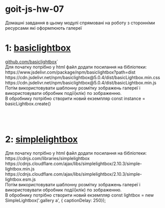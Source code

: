 # goit-js-hw-07

Домашні завдання в цьому модулі спрямовані на роботу з сторонніми ресурсами які оформлюють галереї

<h1>1: <a href="https://basiclightbox.electerious.com/">basiclightbox</a></h1>
<a href="https://github.com/electerious/basicLightbox">github.com/basiclightbox</a>`
<br>
Для початку потрібно у html файл додати посилання на бібліотеки:
<br>
https://www.jsdelivr.com/package/npm/basiclightbox?path=dist
<br>
https://cdn.jsdelivr.net/npm/basiclightbox@5.0.4/dist/basicLightbox.min.css
https://cdn.jsdelivr.net/npm/basiclightbox@5.0.4/dist/basicLightbox.min.js
<br>
Потім використовувати шаблонну розмітку зображень галереї і використовувати обробник події(клік) по зображенню.
<br>
В обробнику потрібно створити новий екземпляр const instance = basicLightbox.create()
<br>
<br>
<br>
<br>
<h1>2: <a href="https://simplelightbox.com/">simplelightbox</a></h1>
Для початку потрібно у html файл додати посилання на бібліотеки:
<br>
https://cdnjs.com/libraries/simplelightbox
<br>
https://cdnjs.cloudflare.com/ajax/libs/simplelightbox/2.10.3/simple-lightbox.min.js
https://cdnjs.cloudflare.com/ajax/libs/simplelightbox/2.10.3/simple-lightbox.esm.js
<br>
Потім використовувати шаблонну розмітку зображень галереї і використовувати обробник події(клік) по зображенню.
<br>
В обробнику потрібно створити новий екземпляр const lightbox = new SimpleLightbox('.gallery a', { captionDelay: 250});

